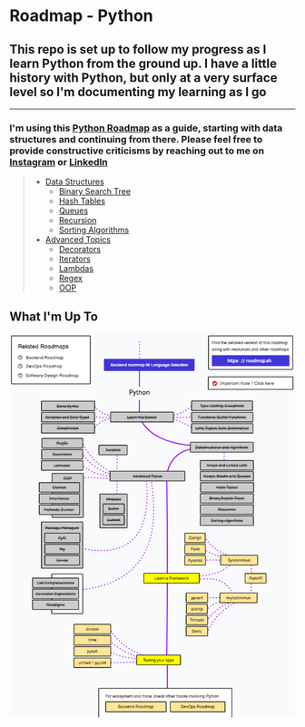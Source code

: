 # Roadmap - Python

## This repo is set up to follow my progress as I learn Python from the ground up. I have a little history with Python, but only at a very surface level so I'm documenting my learning as I go

---

### I'm using this [Python Roadmap](roadmap.sh/python) as a guide, starting with data structures and continuing from there. Please feel free to provide **constructive** criticisms by reaching out to me on [Instagram](https://www.instagram.com/will_spencer171) or [LinkedIn](https://www.linkedin.com/in/willspencer171)

> - [Data Structures](https://github.com/willspencer171/python_roadmap/tree/master/Data%20Structures)
>   - [Binary Search Tree](https://github.com/willspencer171/python_roadmap/tree/master/Data%20Structures/Binary%20Search%20Tree)
>   - [Hash Tables](https://github.com/willspencer171/python_roadmap/tree/master/Data%20Structures/Hash%20Tables)
>   - [Queues](https://github.com/willspencer171/python_roadmap/tree/master/Data%20Structures/Queues)
>   - [Recursion](https://github.com/willspencer171/python_roadmap/tree/master/Data%20Structures/Recursion/recursion.py)
>   - [Sorting Algorithms](https://github.com/willspencer171/python_roadmap/tree/master/Data%20Structures/Sorting%Algorithms)
> - [Advanced Topics](https://github.com/willspencer171/python_roadmap/tree/master/Advanced%20Topics)
>   - [Decorators](https://github.com/willspencer171/python_roadmap/tree/master/Advanced%20Topics/decorators.py)
>   - [Iterators](https://github.com/willspencer171/python_roadmap/tree/master/Advanced%20Topics/iterators.py)
>   - [Lambdas](https://github.com/willspencer171/python_roadmap/tree/master/Advanced%20Topics/lambdas.py)
>   - [Regex](https://github.com/willspencer171/python_roadmap/tree/master/Advanced%20Topics/regex.py)
>   - [OOP](https://github.com/willspencer171/python_roadmap/tree/master/Advanced%20Topics/OOP)

## What I'm Up To

![Roadmap](roadmap.sh_python.png)
